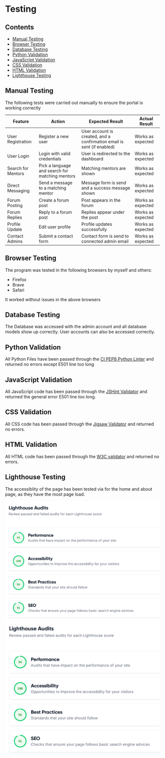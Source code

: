 # Testing

## Contents

- [Manual Testing](#manual-testing)
- [Browser Testing](#browser-testing)
- [Database Testing](#database-testing)
- [Python Validation](#python-validation)
- [JavaScript Validation](#javascript-validation)
- [CSS Validation](#css-validation)
- [HTML Validation](#html-validation)
- [Lighthouse Testing](#lighthouse-testing)

## Manual Testing

The following tests were carried out manually to ensure the portal is working correctly

| **Feature**   | **Action**                    | **Expected Result**          | **Actual Result** |
| ------------- | ----------------------------- | ---------------------------- | ----------------- |
| User Registration | Register a new user | User account is created, and a confirmation email is sent (if enabled) | Works as expected |
| User Login | Login with valid credentials | User is redirected to the dashboard | Works as expected |
| Search for Mentors | Pick a language and search for matching mentors | Matching mentors are shown | Works as expected |
| Direct Messaging | Send a message to a matching mentor | Message form is send and a success message shown | Works as expected |
| Forum Posting | Create a forum post | Post appears in the forum | Works as expected |
| Forum Replies | Reply to a forum post | Replies appear under the post | Works as expected |
| Profile Update | Edit user profile | Profile updates successfully | Works as expected |
| Contact Admins | Submit a contact form | Contact form is send to connected admin email | Works as expected |

## Browser Testing
The program was tested in the following browsers by myself and others: 

- Firefox 
- Brave
- Safari

It worked without issues in the above browsers

## Database Testing
The Database was accessed with the admin account and all database models show up correctly. User accounts can also be accessed correctly. 

## Python Validation
All Python Files have been passed through the [CI PEP8 Python Linter](https://pep8ci.herokuapp.com/) and returned no errors except E501 line too long

## JavaScript Validation
All JavaScript code has been passed through the [JSHint Validator](https://jshint.com/) and returned the general error E501 line too long. 

## CSS Validation
All CSS code has been passed through the [Jigsaw Validator](https://jigsaw.w3.org/css-validator/) and returned no errors.

## HTML Validation
All HTML code has been passed through the [W3C validator](https://validator.w3.org/) and returned no errors.

## Lighthouse Testing
The accessiblity of the page has been tested via []() for the home and about page, as they have the most page load.

![Lighhouse Home](docs/lighthouse_home.png)
![Lighthouse About](docs/lighthouse_about.png)